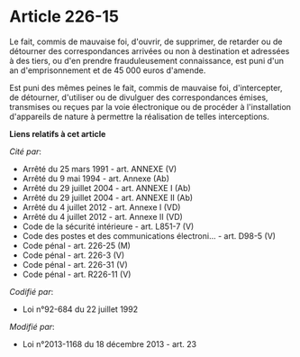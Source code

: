 # Article 226-15

Le fait, commis de mauvaise foi, d'ouvrir, de supprimer, de retarder ou de détourner des correspondances arrivées ou non à
destination et adressées à des tiers, ou d'en prendre frauduleusement connaissance, est puni d'un an d'emprisonnement et de
45 000 euros d'amende. 

Est puni des mêmes peines le fait, commis de mauvaise foi, d'intercepter, de détourner, d'utiliser ou de divulguer des
correspondances émises, transmises ou reçues par la voie électronique ou de procéder à l'installation d'appareils  de nature
à permettre la réalisation de telles interceptions.

**Liens relatifs à cet article**

_Cité par_:

  - Arrêté du 25 mars 1991 - art. ANNEXE (V)
  - Arrêté du 9 mai 1994 - art. Annexe (Ab)
  - Arrêté du 29 juillet 2004 - art. ANNEXE I (Ab)
  - Arrêté du 29 juillet 2004 - art. ANNEXE II (Ab)
  - Arrêté du 4 juillet 2012 - art. Annexe I (VD)
  - Arrêté du 4 juillet 2012 - art. Annexe II (VD)
  - Code de la sécurité intérieure - art. L851-7 (V)
  - Code des postes et des communications électroni... - art. D98-5 (V)
  - Code pénal - art. 226-25 (M)
  - Code pénal - art. 226-3 (V)
  - Code pénal - art. 226-31 (V)
  - Code pénal - art. R226-11 (V)

_Codifié par_:

  - Loi n°92-684 du 22 juillet 1992

_Modifié par_:

  - Loi n°2013-1168 du 18 décembre 2013 - art. 23
